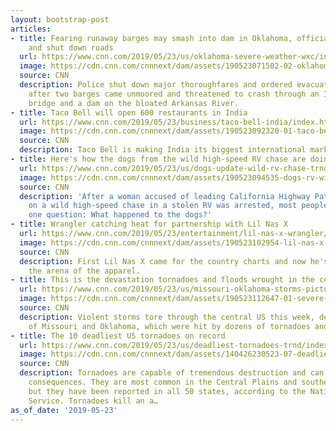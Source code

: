 ```yaml
---
layout: bootstrap-post
articles:
- title: Fearing runaway barges may smash into dam in Oklahoma, officials order evacuations
    and shut down roads
  url: https://www.cnn.com/2019/05/23/us/oklahoma-severe-weather-wxc/index.html
  image: https://cdn.cnn.com/cnnnext/dam/assets/190523071502-02-oklahoma-flooding-0523-super-tease.jpg
  source: CNN
  description: Police shut down major thoroughfares and ordered evacuations in Oklahoma
    after two barges came unmoored and threatened to crash through an Interstate 40
    bridge and a dam on the bloated Arkansas River.
- title: Taco Bell will open 600 restaurants in India
  url: https://www.cnn.com/2019/05/23/business/taco-bell-india/index.html
  image: https://cdn.cnn.com/cnnnext/dam/assets/190523092320-01-taco-bell-food-file-super-tease.jpg
  source: CNN
  description: Taco Bell is making India its biggest international market.
- title: Here's how the dogs from the wild high-speed RV chase are doing
  url: https://www.cnn.com/2019/05/23/us/dogs-update-wild-rv-chase-trnd/index.html
  image: https://cdn.cnn.com/cnnnext/dam/assets/190523094535-dogs-rv-wild-chase-watt-pkg-newday-vpx-00005923-super-tease.jpg
  source: CNN
  description: 'After a woman accused of leading California Highway Patrol officers
    on a wild high-speed chase in a stolen RV was arrested, most people had exactly
    one question: What happened to the dogs?'
- title: Wrangler catching heat for partnership with Lil Nas X
  url: https://www.cnn.com/2019/05/23/entertainment/lil-nas-x-wrangler/index.html
  image: https://cdn.cnn.com/cnnnext/dam/assets/190523102954-lil-nas-x-fashion-nova-red-carpet-may-2019-super-tease.jpg
  source: CNN
  description: First Lil Nas X came for the country charts and now he's stepped into
    the arena of the apparel.
- title: This is the devastation tornadoes and floods wrought in the central US
  url: https://www.cnn.com/2019/05/23/us/missouri-oklahoma-storms-pictures-wxc-trnd/index.html
  image: https://cdn.cnn.com/cnnnext/dam/assets/190523112647-01-severe-weather-0520-mangum-ok-super-tease.jpg
  source: CNN
  description: Violent storms tore through the central US this week, devastating parts
    of Missouri and Oklahoma, which were hit by dozens of tornadoes and flooding.
- title: The 10 deadliest US tornadoes on record
  url: https://www.cnn.com/2019/05/23/us/deadliest-tornadoes-trnd/index.html
  image: https://cdn.cnn.com/cnnnext/dam/assets/140426230523-07-deadliest-tornades---joplin-story-top.jpg
  source: CNN
  description: Tornadoes are capable of tremendous destruction and can have devastating
    consequences. They are most common in the Central Plains and southeastern US,
    but they have been reported in all 50 states, according to the National Weather
    Service. Tornadoes kill an a…
as_of_date: '2019-05-23'
---
```



